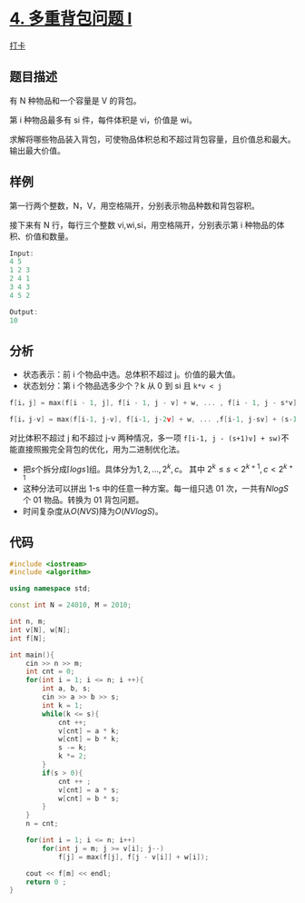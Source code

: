 # [4. 多重背包问题 I](https://www.acwing.com/problem/content/4/)

[打卡](https://www.acwing.com/activity/content/problem/content/999/1/)

## 题目描述

有 N 种物品和一个容量是 V 的背包。

第 i 种物品最多有 si 件，每件体积是 vi，价值是 wi。

求解将哪些物品装入背包，可使物品体积总和不超过背包容量，且价值总和最大。
输出最大价值。

## 样例

第一行两个整数，N，V，用空格隔开，分别表示物品种数和背包容积。

接下来有 N 行，每行三个整数 vi,wi,si，用空格隔开，分别表示第 i 种物品的体积、价值和数量。

```c++
Input:
4 5
1 2 3
2 4 1
3 4 3
4 5 2

Output:
10
```

## 分析

- 状态表示：前 i 个物品中选。总体积不超过 j。价值的最大值。
- 状态划分：第 i 个物品选多少个？k 从 0 到 si 且 `k*v < j`

```c++
f[i，j] = max(f[i - 1, j], f[i - 1, j - v] + w, ... , f[i - 1, j - s*v] + s*w)

f[i，j-v] = max(f[i-1, j-v], f[i-1, j-2v] + w, ... ,f[i-1, j-sv] + (s-1)w, f[i-1, j - (s+1)v] + sw)
```

对比体积不超过 j 和不超过 j-v 两种情况，多一项 `f[i-1, j - (s+1)v] + sw)`不能直接照搬完全背包的优化，用为二进制优化法。

- 把$s$个拆分成$\lceil logs\rceil$组。具体分为$1,2,...,2^k,c$。 其中 $2^k \leq s < 2^{k+1} , c<2^{k+1}$
- 这种分法可以拼出 1-s 中的任意一种方案。每一组只选 01 次，一共有$NlogS$个 01 物品。转换为 01 背包问题。
- 时间复杂度从$O(NVS)$降为$O(NVlogS)$。

## 代码

```c++
#include <iostream>
#include <algorithm>

using namespace std;

const int N = 24010, M = 2010;

int n, m;
int v[N], w[N];
int f[N];

int main(){
    cin >> n >> m;
    int cnt = 0;
    for(int i = 1; i <= n; i ++){
        int a, b, s;
        cin >> a >> b >> s;
        int k = 1;
        while(k <= s){
            cnt ++;
            v[cnt] = a * k;
            w[cnt] = b * k;
            s -= k;
            k *= 2;
        }
        if(s > 0){
            cnt ++ ;
            v[cnt] = a * s;
            w[cnt] = b * s;
        }
    }
    n = cnt;

    for(int i = 1; i <= n; i++)
        for(int j = m; j >= v[i]; j--)
            f[j] = max(f[j], f[j - v[i]] + w[i]);

    cout << f[m] << endl;
    return 0 ;
}
```
